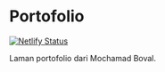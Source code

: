 # Portofolio

[![Netlify Status](https://api.netlify.com/api/v1/badges/2d1a1442-e06c-4c5b-8621-ebaa3dd63714/deploy-status)](https://app.netlify.com/sites/portofolio-mochboval/deploys)

Laman portofolio dari Mochamad Boval.